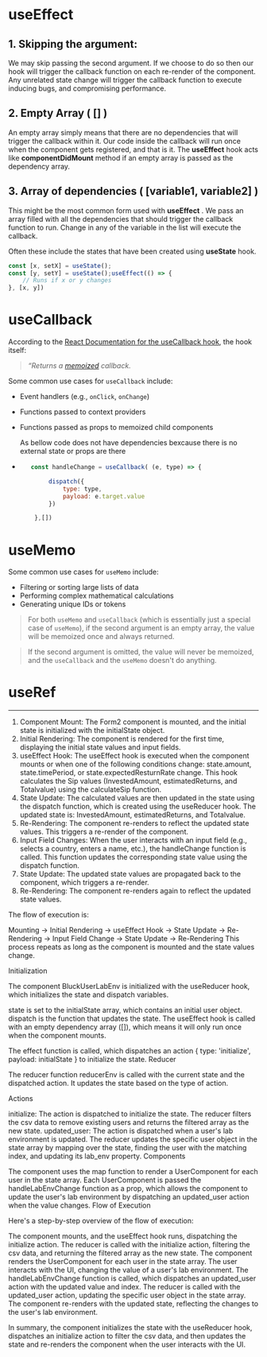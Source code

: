 # useEffect

## 1. Skipping the argument:

We may skip passing the second argument. If we choose to do so then our hook will trigger the callback function on each re-render of the component. Any unrelated state change will trigger the callback function to execute inducing bugs, and compromising performance.

## **2. Empty Array ( [] )**

An empty array simply means that there are no dependencies that will trigger the callback within it. Our code inside the callback will run once when the component gets registered, and that is it. The **useEffect** hook acts like **componentDidMount** method if an empty array is passed as the dependency array.

## **3. Array of dependencies ( [variable1, variable2] )**

This might be the most common form used with  **useEffect** . We pass an array filled with all the dependencies that should trigger the callback function to run. Change in any of the variable in the list will execute the callback.

Often these include the states that have been created using **useState** hook.

```javascript
const [x, setX] = useState();
const [y, setY] = useState();useEffect(() => {
    // Runs if x or y changes
}, [x, y])
```

# useCallback

According to the [React Documentation for the useCallback hook](https://reactjs.org/docs/hooks-reference.html#usecallback), the hook itself:

> *“Returns a *[*memoized*](https://en.wikipedia.org/wiki/Memoization)* callback.*

Some common use cases for `useCallback` include:

* Event handlers (e.g., `onClick`, `onChange`)
* Functions passed to context providers
* Functions passed as props to memoized child components

  As bellow code does not have dependencies bexcause there is no external state or props are there
* ```javascript
     const handleChange = useCallback( (e, type) => {

          dispatch({
              type: type,
              payload: e.target.value
          })

      },[])
  ```

# useMemo

Some common use cases for `useMemo` include:

* Filtering or sorting large lists of data
* Performing complex mathematical calculations
* Generating unique IDs or tokens

> For both `useMemo` and `useCallback` (which is essentially just a special case of `useMemo`), if the second argument is an empty array, the value will be memoized once and always returned.

> If the second argument is omitted, the value will never be memoized, and the `useCallback` and the `useMemo` doesn't do anything.

# useRef

---

1. Component Mount: The Form2 component is mounted, and the initial state is initialized with the initialState object.
2. Initial Rendering: The component is rendered for the first time, displaying the initial state values and input fields.
3. useEffect Hook: The useEffect hook is executed when the component mounts or when one of the following conditions change: state.amount, state.timePeriod, or state.expectedResturnRate change. This hook calculates the Sip values (InvestedAmount, estimatedReturns, and Totalvalue) using the calculateSip function.
4. State Update: The calculated values are then updated in the state using the dispatch function, which is created using the useReducer hook. The updated state is: InvestedAmount, estimatedReturns, and Totalvalue.
5. Re-Rendering: The component re-renders to reflect the updated state values. This triggers a re-render of the component.
6. Input Field Changes: When the user interacts with an input field (e.g., selects a country, enters a name, etc.), the handleChange function is called. This function updates the corresponding state value using the dispatch function.
7. State Update: The updated state values are propagated back to the component, which triggers a re-render.
8. Re-Rendering: The component re-renders again to reflect the updated state values.

The flow of execution is:

Mounting -> Initial Rendering -> useEffect Hook -> State Update -> Re-Rendering -> Input Field Change -> State Update -> Re-Rendering
This process repeats as long as the component is mounted and the state values change.


Initialization

The component BluckUserLabEnv is initialized with the useReducer hook, which initializes the state and dispatch variables.

state is set to the initialState array, which contains an initial user object.
dispatch is the function that updates the state.
The useEffect hook is called with an empty dependency array ([]), which means it will only run once when the component mounts.

The effect function is called, which dispatches an action { type: 'initialize', payload: initialState } to initialize the state.
Reducer

The reducer function reducerEnv is called with the current state and the dispatched action. It updates the state based on the type of action.

Actions

initialize: The action is dispatched to initialize the state. The reducer filters the csv data to remove existing users and returns the filtered array as the new state.
updated_user: The action is dispatched when a user's lab environment is updated. The reducer updates the specific user object in the state array by mapping over the state, finding the user with the matching index, and updating its lab_env property.
Components

The component uses the map function to render a UserComponent for each user in the state array.
Each UserComponent is passed the handleLabEnvChange function as a prop, which allows the component to update the user's lab environment by dispatching an updated_user action when the value changes.
Flow of Execution

Here's a step-by-step overview of the flow of execution:

The component mounts, and the useEffect hook runs, dispatching the initialize action.
The reducer is called with the initialize action, filtering the csv data, and returning the filtered array as the new state.
The component renders the UserComponent for each user in the state array.
The user interacts with the UI, changing the value of a user's lab environment.
The handleLabEnvChange function is called, which dispatches an updated_user action with the updated value and index.
The reducer is called with the updated_user action, updating the specific user object in the state array.
The component re-renders with the updated state, reflecting the changes to the user's lab environment.


In summary, the component initializes the state with the useReducer hook, dispatches an initialize action to filter the csv data, and then updates the state and re-renders the component when the user interacts with the UI.
